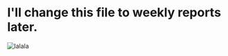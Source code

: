 # I'll change this file to weekly reports later.


![lalala](20230822_MDesOrientation_AVL_0403.jpg)
